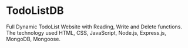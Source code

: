 # TodoListDB

Full Dynamic TodoList Website with Reading, Write and Delete functions. The technology used HTML, CSS, JavaScript, Node.js, Express.js, MongoDB, Mongoose.
